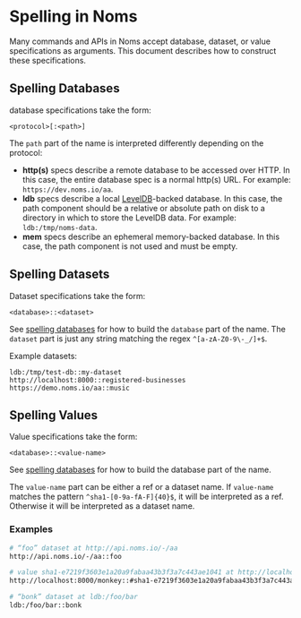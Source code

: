 # Spelling in Noms

Many commands and APIs in Noms accept database, dataset, or value specifications as arguments. This document describes how to construct these specifications.

## Spelling Databases

database specifications take the form:

```
<protocol>[:<path>]
```

The `path` part of the name is interpreted differently depending on the protocol:

- **http(s)** specs describe a remote database to be accessed over HTTP. In this case, the entire database spec is a normal http(s) URL. For example: `https://dev.noms.io/aa`.
- **ldb** specs describe a local [LevelDB](https://github.com/google/leveldb)-backed database. In this case, the path component should be a relative or absolute path on disk to a directory in which to store the LevelDB data. For example: `ldb:/tmp/noms-data`.
- **mem** specs describe an ephemeral memory-backed database. In this case, the path component is not used and must be empty.

## Spelling Datasets

Dataset specifications take the form:

```
<database>::<dataset>
```

See [spelling databases](#spelling-databases) for how to build the `database` part of the name. The `dataset` part is just any string matching the regex `^[a-zA-Z0-9\-_/]+$`.

Example datasets:

```
ldb:/tmp/test-db::my-dataset
http://localhost:8000::registered-businesses
https://demo.noms.io/aa::music
```

## Spelling Values

Value specifications take the form:

```
<database>::<value-name>
```

See [spelling databases](#spelling-databases) for how to build the database part of the name.

The `value-name` part can be either a ref or a dataset name. If  `value-name` matches the pattern `^sha1-[0-9a-fA-F]{40}$`, it will be interpreted as a ref. Otherwise it will be interpreted as a dataset name.

### Examples

```sh
# “foo” dataset at http://api.noms.io/-/aa
http://api.noms.io/-/aa::foo

# value sha1-e7219f3603e1a20a9fabaa43b3f3a7c443ae1041 at http://localhost:8000
http://localhost:8000/monkey::#sha1-e7219f3603e1a20a9fabaa43b3f3a7c443ae1041

# “bonk” dataset at ldb:/foo/bar
ldb:/foo/bar::bonk
```
